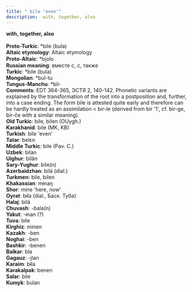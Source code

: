 ```yaml
---
title: " bile 'even'"
description:  with, together, also
---
```

<p data-pagefind-weight="0.5">
<strong> with, together, also</strong><br><br>
<strong>Proto-Turkic</strong>:  *bile (bula)<br>
<strong>Altaic etymology</strong>:  Altaic etymology<br>
<strong> Proto-Altaic</strong>:  *bi̯olo<br>
<strong>Russian meaning</strong>:  вместе с, с, также<br>
<strong>Turkic</strong>:  *bile (bula)<br>
<strong>Mongolian</strong>:  *bul-tu<br>
<strong>Tungus-Manchu</strong>:  *bil-<br>
<strong>Comments</strong>:  EDT 364-365, ЭСТЯ 2, 140-142. Phonetic variants are explained by the transformation of the root into a postposition and, further, into a case ending. The form bile is attested quite early and therefore can be hardly treated as an assimilation < bir-le (derived from bir '1', cf. bir-ge, bir-če with a similar meaning).<br>
<strong>Old Turkic</strong>:  bile, bilen (OUygh.)<br>
<strong>Karakhanid</strong>:  bile (MK, KB)<br>
<strong>Turkish</strong>:  bile 'even'<br>
<strong>Tatar</strong>:  belɛn<br>
<strong>Middle Turkic</strong>:  bile (Pav. C.)<br>
<strong>Uzbek</strong>:  bilan<br>
<strong>Uighur</strong>:  bilän<br>
<strong>Sary-Yughur</strong>:  bile(n)<br>
<strong>Azerbaidzhan</strong>:  bilä (dial.)<br>
<strong>Turkmen</strong>:  bile, bilen<br>
<strong>Khakassian</strong>:  mɨnaŋ<br>
<strong>Shor</strong>:  mine 'here, now'<br>
<strong>Oyrat</strong>:  bɨla (dial., Баск. Туба)<br>
<strong>Halaj</strong>:  bilä<br>
<strong>Chuvash</strong>:  -bala(n)<br>
<strong>Yakut</strong>:  -ɨnan (?)<br>
<strong>Tuva</strong>:  bile<br>
<strong>Kirghiz</strong>:  minen<br>
<strong>Kazakh</strong>:  -ben<br>
<strong>Noghai</strong>:  -ben<br>
<strong>Bashkir</strong>:  -benen<br>
<strong>Balkar</strong>:  bla<br>
<strong>Gagauz</strong>:  -jlan<br>
<strong>Karaim</strong>:  bɨla<br>
<strong>Karakalpak</strong>:  benen<br>
<strong>Salar</strong>:  bile<br>
<strong>Kumyk</strong>:  bulan<br>

</p>
